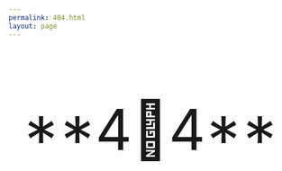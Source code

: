 ```yaml
---
permalink: 404.html
layout: page
---
```


<p markdown=1 style="font-size: 100px; text-align: center;">
**4🤔4**
</p>
